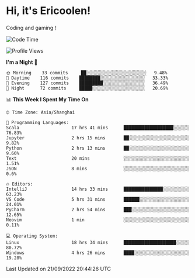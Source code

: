 # Hi, it's Ericoolen!
Coding and gaming！

<!--START_SECTION:waka-->
![Code Time](http://img.shields.io/badge/Code%20Time-399%20hrs%2052%20mins-blue)

![Profile Views](http://img.shields.io/badge/Profile%20Views-1-blue)

**I'm a Night 🦉** 

```text
🌞 Morning    33 commits     ██░░░░░░░░░░░░░░░░░░░░░░░   9.48% 
🌆 Daytime    116 commits    ████████░░░░░░░░░░░░░░░░░   33.33% 
🌃 Evening    127 commits    █████████░░░░░░░░░░░░░░░░   36.49% 
🌙 Night      72 commits     █████░░░░░░░░░░░░░░░░░░░░   20.69%

```


📊 **This Week I Spent My Time On** 

```text
⌚︎ Time Zone: Asia/Shanghai

💬 Programming Languages: 
Scala                    17 hrs 41 mins      ███████████████████░░░░░░   76.83% 
Jupyter                  2 hrs 15 mins       ██░░░░░░░░░░░░░░░░░░░░░░░   9.82% 
Python                   2 hrs 13 mins       ██░░░░░░░░░░░░░░░░░░░░░░░   9.66% 
Text                     20 mins             ░░░░░░░░░░░░░░░░░░░░░░░░░   1.51% 
JSON                     8 mins              ░░░░░░░░░░░░░░░░░░░░░░░░░   0.6%

🔥 Editors: 
IntelliJ                 14 hrs 33 mins      ███████████████░░░░░░░░░░   63.23% 
VS Code                  5 hrs 31 mins       ██████░░░░░░░░░░░░░░░░░░░   24.01% 
PyCharm                  2 hrs 54 mins       ███░░░░░░░░░░░░░░░░░░░░░░   12.65% 
Neovim                   1 min               ░░░░░░░░░░░░░░░░░░░░░░░░░   0.11%

💻 Operating System: 
Linux                    18 hrs 34 mins      ████████████████████░░░░░   80.72% 
Windows                  4 hrs 26 mins       ████░░░░░░░░░░░░░░░░░░░░░   19.28%

```


 Last Updated on 21/09/2022 20:44:26 UTC
<!--END_SECTION:waka-->

